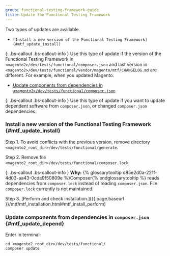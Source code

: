 ```yaml
---
group: functional-testing-framework-guide
title: Update the Functional Testing Framework
---
```


Two types of updates are available.

-     [Install a new version of the Functional Testing Framework](#mtf_update_install)

{: .bs-callout .bs-callout-info }
Use this type of update if the version of the Functional Testing Framework in `<magento2>/dev/tests/functional/composer.json` and last version in `<magento2>/dev/tests/functional/vendor/magento/mtf/CHANGELOG.md` are different. For example, when you updated Magento.

-    [Update components from dependencies in `<magento2>/dev/tests/functional/composer.json`](#mtf_update_depend)

{: .bs-callout .bs-callout-info }
Use this type of update if you want to update dependent software from `composer.json`, or changed `composer.json` dependencies.

### Install a new version of the Functional Testing Framework   {#mtf_update_install}

Step 1.    To avoid conflicts with the previous version, remove directory `<magento2_root_dir>/dev/tests/functional/generate`.


Step 2.    Remove file `<magento2_root_dir>/dev/tests/functional/composer.lock`.

{: .bs-callout .bs-callout-info }
**Why:** {% glossarytooltip d85e2d0a-221f-4d03-aa43-0cda9f50809e %}Composer{% endglossarytooltip %} reads dependencies from `composer.lock` instead of reading `composer.json`. File `composer.lock` currently is not maintained.

Step 3.    [Perform and check installation.]({{ page.baseurl }}/mtf/mtf_installation.html#mtf_install_perform)

### Update components from dependencies in `composer.json`   {#mtf_update_depend}

Enter in terminal:

    cd <magento2_root_dir>/dev/tests/functional/
    composer update

